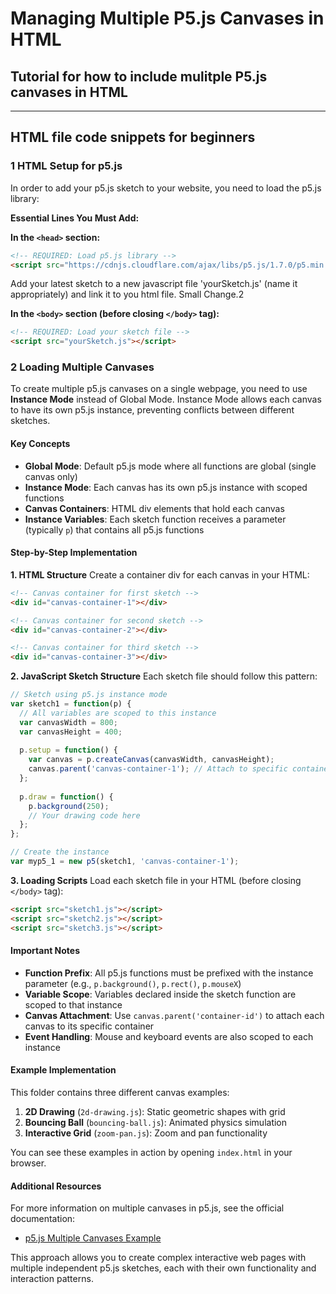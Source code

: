 
# Managing Multiple P5.js Canvases in HTML

## Tutorial for how to include mulitple P5.js canvases in HTML
---

## HTML file code snippets for beginners
### 1  HTML Setup for p5.js

In order to add your p5.js sketch to your website, you need to load the p5.js library:

**Essential Lines You Must Add:**

**In the `<head>` section:**
```html
<!-- REQUIRED: Load p5.js library -->
<script src="https://cdnjs.cloudflare.com/ajax/libs/p5.js/1.7.0/p5.min.js"></script>
```

Add your latest sketch to a new javascript file 'yourSketch.js' (name it appropriately) and link it to you html file. Small Change.2

**In the `<body>` section (before closing `</body>` tag):**
```html
<!-- REQUIRED: Load your sketch file -->
<script src="yourSketch.js"></script>
```

### 2 Loading Multiple Canvases

To create multiple p5.js canvases on a single webpage, you need to use **Instance Mode** instead of Global Mode. Instance Mode allows each canvas to have its own p5.js instance, preventing conflicts between different sketches.

#### Key Concepts

- **Global Mode**: Default p5.js mode where all functions are global (single canvas only)
- **Instance Mode**: Each canvas has its own p5.js instance with scoped functions
- **Canvas Containers**: HTML div elements that hold each canvas
- **Instance Variables**: Each sketch function receives a parameter (typically `p`) that contains all p5.js functions

#### Step-by-Step Implementation

**1. HTML Structure**
Create a container div for each canvas in your HTML:

```html
<!-- Canvas container for first sketch -->
<div id="canvas-container-1"></div>

<!-- Canvas container for second sketch -->
<div id="canvas-container-2"></div>

<!-- Canvas container for third sketch -->
<div id="canvas-container-3"></div>
```

**2. JavaScript Sketch Structure**
Each sketch file should follow this pattern:

```javascript
// Sketch using p5.js instance mode
var sketch1 = function(p) {
  // All variables are scoped to this instance
  var canvasWidth = 800;
  var canvasHeight = 400;
  
  p.setup = function() {
    var canvas = p.createCanvas(canvasWidth, canvasHeight);
    canvas.parent('canvas-container-1'); // Attach to specific container
  };
  
  p.draw = function() {
    p.background(250);
    // Your drawing code here
  };
};

// Create the instance
var myp5_1 = new p5(sketch1, 'canvas-container-1');
```

**3. Loading Scripts**
Load each sketch file in your HTML (before closing `</body>` tag):

```html
<script src="sketch1.js"></script>
<script src="sketch2.js"></script>
<script src="sketch3.js"></script>
```

#### Important Notes

- **Function Prefix**: All p5.js functions must be prefixed with the instance parameter (e.g., `p.background()`, `p.rect()`, `p.mouseX`)
- **Variable Scope**: Variables declared inside the sketch function are scoped to that instance
- **Canvas Attachment**: Use `canvas.parent('container-id')` to attach each canvas to its specific container
- **Event Handling**: Mouse and keyboard events are also scoped to each instance

#### Example Implementation

This folder contains three different canvas examples:
1. **2D Drawing** (`2d-drawing.js`): Static geometric shapes with grid
2. **Bouncing Ball** (`bouncing-ball.js`): Animated physics simulation  
3. **Interactive Grid** (`zoom-pan.js`): Zoom and pan functionality

You can see these examples in action by opening `index.html` in your browser.

#### Additional Resources

For more information on multiple canvases in p5.js, see the official documentation:
- [p5.js Multiple Canvases Example](https://p5js.org/examples/advanced-canvas-rendering-multiple-canvases/)

This approach allows you to create complex interactive web pages with multiple independent p5.js sketches, each with their own functionality and interaction patterns.
